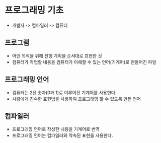 # 프로그래밍 기초

- 개발자 -> 컴파일러 -> 컴퓨터

## 프로그램 

- 어떤 목적을 위해 진행 계획을 순서대로 표현한 것
- 컴퓨터가 작업할 내용을 컴퓨터가 이해할 수 있는 언어(기계어)로 만들어진 파일

## 프로그래밍 언어

- 컴퓨터는 2진 숫자(0과 1)로 이루어진 기계어를 사용한다.
- 사람에게 친숙한 표현법을 사용하여 프로그래밍 할 수 있도록 만든 언어

## 컴파일러

- 프로그래밍 언어로 작성한 내용을 기계어로 번역
- 프로그래밍 언어는 컴파일러와 약속된 표현을 사용한다.